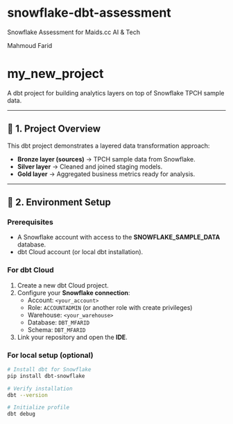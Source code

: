 # snowflake-dbt-assessment
Snowflake Assessment for Maids.cc AI &amp; Tech

Mahmoud Farid

# my_new_project

A dbt project for building analytics layers on top of Snowflake TPCH sample data.

---

## 🚀 1. Project Overview

This dbt project demonstrates a layered data transformation approach:
- **Bronze layer (sources)** → TPCH sample data from Snowflake.
- **Silver layer** → Cleaned and joined staging models.
- **Gold layer** → Aggregated business metrics ready for analysis.

---

## 🧱 2. Environment Setup

### Prerequisites
- A Snowflake account with access to the **SNOWFLAKE_SAMPLE_DATA** database.
- dbt Cloud account (or local dbt installation).

### For dbt Cloud
1. Create a new dbt Cloud project.
2. Configure your **Snowflake connection**:
   - Account: `<your_account>`
   - Role: `ACCOUNTADMIN` (or another role with create privileges)
   - Warehouse: `<your_warehouse>`
   - Database: `DBT_MFARID`
   - Schema: `DBT_MFARID`
3. Link your repository and open the **IDE**.

### For local setup (optional)
```bash
# Install dbt for Snowflake
pip install dbt-snowflake

# Verify installation
dbt --version

# Initialize profile
dbt debug
